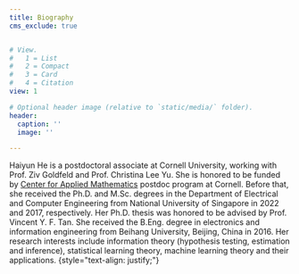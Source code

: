 ```yaml
---
title: Biography
cms_exclude: true


# View.
#   1 = List
#   2 = Compact
#   3 = Card
#   4 = Citation
view: 1

# Optional header image (relative to `static/media/` folder).
header:
  caption: ''
  image: ''

---
```


Haiyun He is a postdoctoral associate at Cornell University, working with Prof. Ziv Goldfeld and Prof. Christina Lee Yu. She is honored to be funded by [Center for Applied Mathematics](https://www.cam.cornell.edu/cam) postdoc program at Cornell. Before that, she received the Ph.D. and M.Sc. degrees in the Department of Electrical and Computer Engineering from National University of Singapore in 2022 and 2017, respectively. Her Ph.D. thesis was honored to be advised by Prof. Vincent Y. F. Tan. She received the B.Eng. degree in electronics and information engineering from Beihang University, Beijing, China in 2016.
Her research interests include information theory (hypothesis testing, estimation and inference), statistical learning theory, machine learning theory and their applications.
{style="text-align: justify;"}

